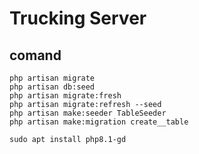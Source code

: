 # Trucking Server

## comand

```
php artisan migrate
php artisan db:seed
php artisan migrate:fresh
php artisan migrate:refresh --seed
php artisan make:seeder TableSeeder
php artisan make:migration create__table

sudo apt install php8.1-gd
```
